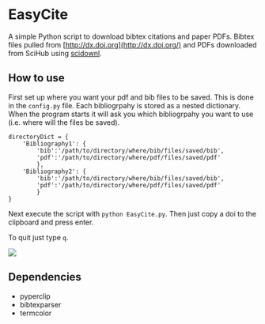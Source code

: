 # EasyCite

A simple Python script to download bibtex citations and paper PDFs. Bibtex files pulled from [http://dx.doi.org](http://dx.doi.org/) and PDFs downloaded from SciHub using [scidownl](https://pypi.org/project/scidownl/). 

## How to use

First set up where you want your pdf and bib files to be saved. This is done in the `config.py` file. Each bibliogrpahy is stored as a nested dictionary. When the program starts it will ask you which bibliogrpahy you want to use (i.e. where will the files be saved). 

```
directoryDict = {
    'Bibliography1': {
        'bib':'/path/to/directory/where/bib/files/saved/bib',
        'pdf':'/path/to/directory/where/pdf/files/saved/pdf'
        },
    'Bibliography2': {
        'bib':'/path/to/directory/where/bib/files/saved/bib',
        'pdf':'/path/to/directory/where/pdf/files/saved/pdf'
        }
}
```

Next execute the script with `python EasyCite.py`. Then just copy a doi to the clipboard and press enter.

To quit just type `q`.

![](assets/EasyCite.gif)

## Dependencies

- pyperclip
- bibtexparser
- termcolor
